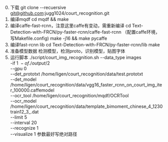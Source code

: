 0. 下载
git clone --recuersive git@github.com:jugg1024/court_recognition.git
1. 编译mqdf
cd mqdf && make
2. 编译caffe-fast-rcnn，注意这里caffe有变动，需重新编译
cd Text-Detection-with-FRCN/py-faster-rcnn/caffe-fast-rcnn （配置caffe环境，写Makefile.config)
make -j16 && make pycaffe
3. 编译fast-rcnn lib
cd Text-Detection-with-FRCN/py-faster-rcnn/lib
make
4. 准备模型数据
检测模型，检测proto，识别模型，贴图字体
5. 运行脚本
./script/court_img_recognition.sh
   --data_type images \
    -if $1 \
    -of ./output/$2 \
    --gpu 0 \
    --det_prototxt /home/ligen/court_recognition/data/test.prototxt \
    --det_model  /home/ligen/court_recognition/data/vgg16_faster_rcnn_on_court_img_iter_100000.caffemodel \
    --ocr_tool  /home/ligen/court_recognition/mqdf/OCRTool \
    --ocr_model /home/ligen/court_recognition/data/template_bimoment_chinese_4_1230train12_3_.dat \
    --limit 5 \
    --interval 20 \
    --recognize 1 \
    --visualize 1
参数最好写绝对路径
